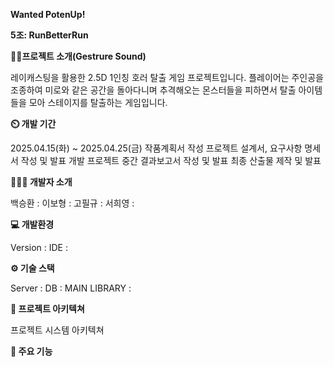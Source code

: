 **Wanted PotenUp!**

**5조: RunBetterRun**

**👨‍🏫프로젝트 소개(Gestrure Sound)**

레이캐스팅을 활용한 2.5D 1인칭 호러 탈출 게임 프로젝트입니다.
플레이어는 주인공을 조종하여 미로와 같은 공간을 돌아다니며 추격해오는 몬스터들을 피하면서 탈출 아이템들을 모아 스테이지를 탈출하는 게임입니다.

**⏲️ 개발 기간**

2025.04.15(화) ~ 2025.04.25(금)
작품계획서 작성
프로젝트 설계서, 요구사항 명세서 작성 및 발표
개발
프로젝트 중간 결과보고서 작성 및 발표
최종 산출물 제작 및 발표

**🧑‍🤝‍🧑 개발자 소개**

백승환 : 
이보형 : 
고필규 : 
서희영 : 

**💻 개발환경**

Version : 
IDE : 

**⚙️ 기술 스택**

Server : 
DB : 
MAIN LIBRARY : 

**📝 프로젝트 아키텍쳐**

프로젝트 시스템 아키텍쳐

**📌 주요 기능**
